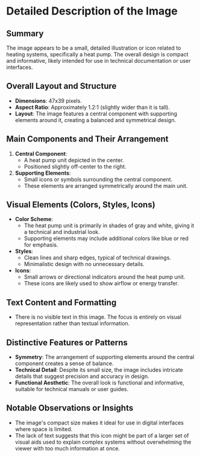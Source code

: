 # Detailed Description of the Image

## Summary
The image appears to be a small, detailed illustration or icon related to heating systems, specifically a heat pump. The overall design is compact and informative, likely intended for use in technical documentation or user interfaces.

## Overall Layout and Structure
- **Dimensions**: 47x39 pixels.
- **Aspect Ratio**: Approximately 1.2:1 (slightly wider than it is tall).
- **Layout**: The image features a central component with supporting elements around it, creating a balanced and symmetrical design.

## Main Components and Their Arrangement
1. **Central Component**:
   - A heat pump unit depicted in the center.
   - Positioned slightly off-center to the right.
2. **Supporting Elements**:
   - Small icons or symbols surrounding the central component.
   - These elements are arranged symmetrically around the main unit.

## Visual Elements (Colors, Styles, Icons)
- **Color Scheme**:
  - The heat pump unit is primarily in shades of gray and white, giving it a technical and industrial look.
  - Supporting elements may include additional colors like blue or red for emphasis.
- **Styles**:
  - Clean lines and sharp edges, typical of technical drawings.
  - Minimalistic design with no unnecessary details.
- **Icons**:
  - Small arrows or directional indicators around the heat pump unit.
  - These icons are likely used to show airflow or energy transfer.

## Text Content and Formatting
- There is no visible text in this image. The focus is entirely on visual representation rather than textual information.

## Distinctive Features or Patterns
- **Symmetry**: The arrangement of supporting elements around the central component creates a sense of balance.
- **Technical Detail**: Despite its small size, the image includes intricate details that suggest precision and accuracy in design.
- **Functional Aesthetic**: The overall look is functional and informative, suitable for technical manuals or user guides.

## Notable Observations or Insights
- The image's compact size makes it ideal for use in digital interfaces where space is limited.
- The lack of text suggests that this icon might be part of a larger set of visual aids used to explain complex systems without overwhelming the viewer with too much information at once.